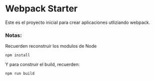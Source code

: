 # Webpack Starter

Este es el proyecto inicial para crear
aplicaciones utliziando webpack.

### Notas:
Recuerden reconstruir los modulos de Node
```
npm install
```
Y para construir el build, recuerden:
```
npm run build
``` 